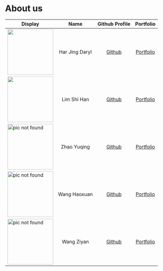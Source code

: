 # About us


| Display                                                                                                       |      Name      |            Github Profile             |           Portfolio           |
|---------------------------------------------------------------------------------------------------------------|:--------------:|:-------------------------------------:|:-----------------------------:|
| <img width="150" src="https://media.giphy.com/media/Ze1Gn2V62X0Q1IH1vS/giphy.gif">                            | Har Jing Daryl | [Github](https://github.com/darylhjd) | [Portfolio](team/darylhjd.md) |
| <img src="https://media1.giphy.com/media/mpv8MLppQVOla/giphy.gif" width="150"/>                                                          |  Lim Shi Han   |     [Github](https://github.com/Lim-Shi-Han)     | [Portfolio](team/lim-shi-han.md)  |
| <img src="https://wallpaperaccess.com/full/2066122.jpg" alt="pic not found" width="150"/>  |  Zhao Yuqing   |     [Github](https://github.com/z0723-julie)     |      [Portfolio](team/z0723-julie.md)       |
| <img src="https://data.whicdn.com/images/341961888/original.jpg" alt="pic not found" width="150"/>            |  Wang Haoxuan  |  [Github](https://github.com/BotBw)   | [Portfolio](team/botbw.md)  |
| <img src="https://hk.portal-pokemon.com/play/resources/pokedex/img/pm/e724713a13271ef531f5410da782e24f729cb6d6.png" alt="pic not found" width="150"/>  |   Wang Ziyan   | [Github](https://github.com/wang1351) | [Portfolio](team/wang1351.md)  |

